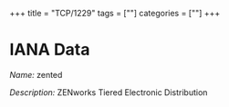 +++
title = "TCP/1229"
tags = [""]
categories = [""]
+++

# IANA Data

_Name:_ zented

_Description:_ ZENworks Tiered Electronic Distribution

